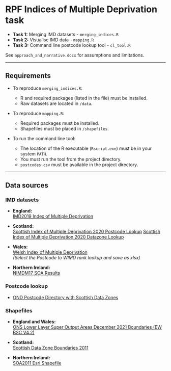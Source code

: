 # RPF Indices of Multiple Deprivation task

- **Task 1:** Merging IMD datasets - `merging_indices.R`  
- **Task 2:** Visualise IMD data - `mapping.R`  
- **Task 3:** Command line postcode lookup tool - `cl_tool.R`  

See `approach_and_narrative.docx` for assumptions and limitations.

---

## Requirements

- To reproduce `merging_indices.R`:
  - R and required packages (listed in the file) must be installed.
  - Raw datasets are located in `/data`.

- To reproduce `mapping.R`:
  - Required packages must be installed.
  - Shapefiles must be placed in `/shapefiles`.

- To run the command line tool:
  - The location of the R executable (`Rscript.exe`) must be in your system `PATH`.
  - You must run the tool from the project directory.
  - `postcodes.csv` must be available in the project directory.

---

## Data sources

### IMD datasets

- **England:**  
  [IMD2019 Index of Multiple Deprivation](https://assets.publishing.service.gov.uk/media/5d8b3abded915d0373d3540f/File_1_-_IMD2019_Index_of_Multiple_Deprivation.xlsx)

- **Scotland:**  
  [Scottish Index of Multiple Deprivation 2020 Postcode Lookup](https://www.gov.scot/binaries/content/documents/govscot/publications/statistics/2020/01/scottish-index-of-multiple-deprivation-2020-postcode-look-up-file/documents/simd-2020-postcode-lookup-v5/simd-2020-postcode-lookup-v5/govscot%3Adocument/SIMD%2B2020v2%2B-%2Bpostcode%2Blookup%2B-%2Bupdated%2B2025.xlsx)
  [Scottish Index of Multiple Deprivation 2020 Datazone Lookup](https://www.gov.scot/binaries/content/documents/govscot/publications/statistics/2020/01/scottish-index-of-multiple-deprivation-2020-data-zone-look-up-file/documents/scottish-index-of-multiple-deprivation-data-zone-look-up/scottish-index-of-multiple-deprivation-data-zone-look-up/govscot%3Adocument/SIMD%2B2020v2%2B-%2Bdatazone%2Blookup%2B-%2Bupdated%2B2025.xlsx)

- **Wales:**  
  [Welsh Index of Multiple Deprivation](https://statswales.gov.wales/Catalogue/Community-Safety-and-Social-Inclusion/Welsh-Index-of-Multiple-Deprivation)  
  *(Select the Postcode to WIMD rank lookup and save as xlsx)*

- **Northern Ireland:**  
  [NIMDM17 SOA Results](https://www.nisra.gov.uk/files/nisra/publications/NIMDM17_SOAresults.xls)

### Postcode lookup

- [OND Postcode Directory with Scottish Data Zones](https://geoportal.statistics.gov.uk/datasets/3be72478d8454b59bb86ba97b4ee325b/about)

### Shapefiles

- **England and Wales:**  
  [ONS Lower Layer Super Output Areas December 2021 Boundaries (EW BSC V4.2)](https://geoportal.statistics.gov.uk/datasets/ons::lower-layer-super-output-areas-december-2021-boundaries-ew-bsc-v4-2/about)

- **Scotland:**  
  [Scottish Data Zone Boundaries 2011](https://maps.gov.scot/ATOM/shapefiles/SG_DataZoneBdry_2011.zip)

- **Northern Ireland:**  
  [SOA2011 Esri Shapefile](https://www.nisra.gov.uk/files/nisra/publications/SOA2011_Esri_Shapefile_0.zip)
